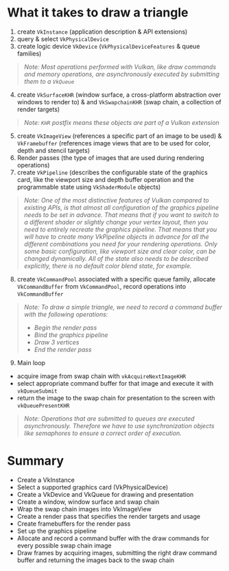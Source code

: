 # What it takes to draw a triangle

1. create `VkInstance` (application description & API extensions)
2. query & select `VkPhysicalDevice`
3. create logic device `VkDevice` (`VkPhysicalDeviceFeatures` & queue families)
  > *Note: Most operations performed with Vulkan, like draw commands and memory operations, are asynchronously executed by submitting them to a `VkQueue`*
4. create `VkSurfaceKHR` (window surface, a cross-platform abstraction over windows to render to) & and `VkSwapchainKHR` (swap chain, a collection of render targets)
  > *Note: `KHR` postfix means these objects are part of a Vulkan extension*
5. create `VkImageView` (references a specific part of an image to be used) & `VkFramebuffer` (references image views that are to be used for color, depth and stencil targets)
6. Render passes (the type of images that are used during rendering operations)
7. create `VkPipeline` (describes the configurable state of the graphics card, like the viewport size and depth buffer operation and the programmable state using `VkShaderModule` objects)
  > *Note: One of the most distinctive features of Vulkan compared to existing APIs, is that almost all configuration of the graphics pipeline needs to be set in advance. That means that if you want to switch to a different shader or slightly change your vertex layout, then you need to entirely recreate the graphics pipeline. That means that you will have to create many VkPipeline objects in advance for all the different combinations you need for your rendering operations. Only some basic configuration, like viewport size and clear color, can be changed dynamically. All of the state also needs to be described explicitly, there is no default color blend state, for example.*
8. create `VkCommandPool` associated with a specific queue family, allocate `VkCommandBuffer` from `VkCommandPool`, record operations into `VkCommandBuffer`
  > *Note: To draw a simple triangle, we need to record a command buffer with the following operations:*
  > - *Begin the render pass*
  > - *Bind the graphics pipeline*
  > - *Draw 3 vertices*
  > - *End the render pass*
9. Main loop
  - acquire image from swap chain with `vkAcquireNextImageKHR`
  - select appropriate command buffer for that image and execute it with `vkQueueSubmit`
  - return the image to the swap chain for presentation to the screen with `vkQueuePresentKHR`
  > *Note: Operations that are submitted to queues are executed asynchronously. Therefore we have to use synchronization objects like semaphores to ensure a correct order of execution.*

# Summary

- Create a VkInstance
- Select a supported graphics card (VkPhysicalDevice)
- Create a VkDevice and VkQueue for drawing and presentation
- Create a window, window surface and swap chain
- Wrap the swap chain images into VkImageView
- Create a render pass that specifies the render targets and usage
- Create framebuffers for the render pass
- Set up the graphics pipeline
- Allocate and record a command buffer with the draw commands for every possible swap chain image
- Draw frames by acquiring images, submitting the right draw command buffer and returning the images back to the swap chain